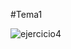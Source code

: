 #Tema1

![ejercicio4]("https://www.dropbox.com/home/Photos/Ejercicios%20IV/Tema1?preview=Ejercicio4.png")
